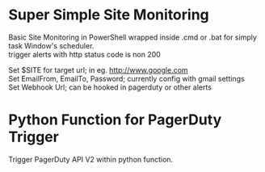 # Super Simple Site Monitoring

Basic Site Monitoring in PowerShell wrapped inside .cmd or .bat for simply task Window's scheduler.  
trigger alerts with http status code is non 200  
  
Set $SITE for target url; in eg. http://www.google.com  
Set EmailFrom, EmailTo, Password; currently config with gmail settings  
Set Webhook Url; can be hooked in pagerduty or other alerts  


# Python Function for PagerDuty Trigger

Trigger PagerDuty API V2 within python function.
